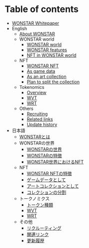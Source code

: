 # Table of contents

- [WONSTAR Whitepaper](README.md)
- English
  - [About WONSTAR](en/README.md)
  - WONSTAR world
    - [WONSTAR world](en/features/world.md)
    - [WONSTAR features](en/features/basic-features.md)
    - [NFT in WONSTAR world](en/features/setting-nft.md)
  - NFT
    - [WONSTAR NFT](en/nft/overview.md)
    - [As game data](en/nft/game.md)
    - [As an art collection](en/nft/art.md)
    - [Plan to split the collection](en/nft/collection.md)
  - Tokenomics
    - [Overview](en/toknomics/overview.md)
    - [WVT](en/toknomics/wvt.md)
    - [WRT](en/toknomics/wrt.md)
  - Others
    - [Recruiting](en/others/recruiting.md)
    - [Related links](en/others/links.md)
    - [Update history](en/others/history.md)
- 日本語
  - [WONSTARとは](ja/README.md)
  - WONSTARの世界
    - [WONSTARの世界](ja/features/world.md)
    - [WONSTARの特徴](ja/features/basic-features.md)
    - [WONSTAR世界におけるNFT](ja/features/setting-nft.md)
  - NFT
    - [WONSTAR NFTの特徴](ja/nft/overview.md)
    - [ゲームデータとして](ja/nft/game.md)
    - [アートコレクションとして](ja/nft/collection.md)
    - [コレクションの分割](ja/nft/collection.md)
  - トークノミクス
    - [トークン種類](ja/toknomics/overview.md)
    - [WVT](ja/toknomics/wvt.md)
    - [WRT](ja/toknomics/wrt.md)
  - その他
    - [リクルーティング](ja/others/recruiting.md)
    - [関連リンク](ja/others/links.md)
    - [更新履歴](ja/others/history.md)
